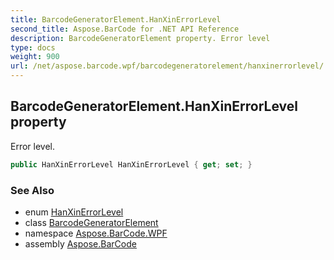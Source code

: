 ```yaml
---
title: BarcodeGeneratorElement.HanXinErrorLevel
second_title: Aspose.BarCode for .NET API Reference
description: BarcodeGeneratorElement property. Error level
type: docs
weight: 900
url: /net/aspose.barcode.wpf/barcodegeneratorelement/hanxinerrorlevel/
---
```

## BarcodeGeneratorElement.HanXinErrorLevel property

Error level.

```csharp
public HanXinErrorLevel HanXinErrorLevel { get; set; }
```

### See Also

* enum [HanXinErrorLevel](../../../aspose.barcode.generation/hanxinerrorlevel/)
* class [BarcodeGeneratorElement](../)
* namespace [Aspose.BarCode.WPF](../../barcodegeneratorelement/)
* assembly [Aspose.BarCode](../../../)


